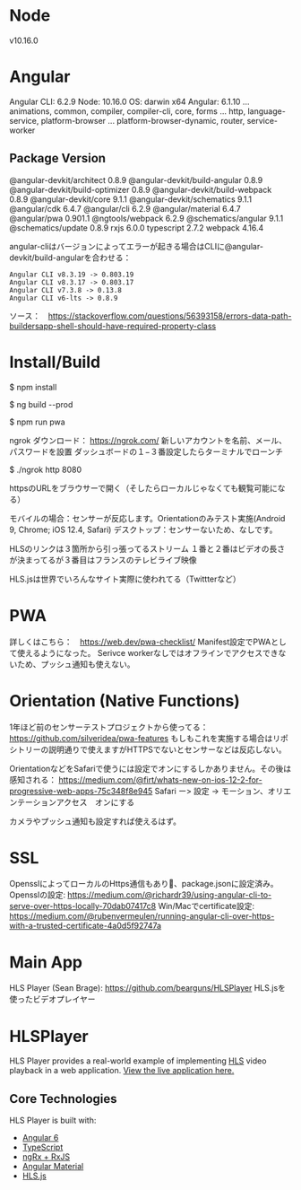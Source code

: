 # Node

v10.16.0

# Angular

Angular CLI: 6.2.9
Node: 10.16.0
OS: darwin x64
Angular: 6.1.10
... animations, common, compiler, compiler-cli, core, forms
... http, language-service, platform-browser
... platform-browser-dynamic, router, service-worker

Package                           Version
-----------------------------------------------------------
@angular-devkit/architect         0.8.9
@angular-devkit/build-angular     0.8.9
@angular-devkit/build-optimizer   0.8.9
@angular-devkit/build-webpack     0.8.9
@angular-devkit/core              9.1.1
@angular-devkit/schematics        9.1.1
@angular/cdk                      6.4.7
@angular/cli                      6.2.9
@angular/material                 6.4.7
@angular/pwa                      0.901.1
@ngtools/webpack                  6.2.9
@schematics/angular               9.1.1
@schematics/update                0.8.9
rxjs                              6.0.0
typescript                        2.7.2
webpack                           4.16.4


angular-cliはバージョンによってエラーが起きる場合はCLIに@angular-devkit/build-angularを合わせる：
```
Angular CLI v8.3.19 -> 0.803.19
Angular CLI v8.3.17 -> 0.803.17
Angular CLI v7.3.8 -> 0.13.8
Angular CLI v6-lts -> 0.8.9
```
ソース：　https://stackoverflow.com/questions/56393158/errors-data-path-buildersapp-shell-should-have-required-property-class

# Install/Build

$ npm install

$ ng build --prod

$ npm run pwa

ngrok ダウンロード： https://ngrok.com/
新しいアカウントを名前、メール、パスワードを設置
ダッシュボードの１−３番設定したらターミナルでローンチ

$ ./ngrok http 8080

httpsのURLをブラウサーで開く（そしたらローカルじゃなくても観覧可能になる）

モバイルの場合：センサーが反応します。Orientationのみテスト実施(Android 9, Chrome; iOS 12.4, Safari)
デスクトップ：センサーないため、なしです。

HLSのリンクは３箇所から引っ張ってるストリーム
１番と２番はビデオの長さが決まってるが３番目はフランスのテレビライブ映像

HLS.jsは世界でいろんなサイト実際に使われてる（Twittterなど）

# PWA

詳しくはこちら：　https://web.dev/pwa-checklist/
Manifest設定でPWAとして使えるようになった。
Serivce workerなしではオフラインでアクセスできないため、プッシュ通知も使えない。

# Orientation (Native Functions)

1年ほど前のセンサーテストプロジェクトから使ってる：https://github.com/silveridea/pwa-features
もしもこれを実施する場合はリポシトリーの説明通りで使えますがHTTPSでないとセンサーなどは反応しない。

OrientationなどをSafariで使うには設定でオンにするしかありません。その後は感知される：
https://medium.com/@firt/whats-new-on-ios-12-2-for-progressive-web-apps-75c348f8e945
Safari ー> 設定 -> モーション、オリエンテーションアクセス　オンにする

カメラやプッシュ通知も設定すれば使えるはず。

# SSL

OpensslによってローカルのHttps通信もあり、package.jsonに設定済み。
Opensslの設定: https://medium.com/@richardr39/using-angular-cli-to-serve-over-https-locally-70dab07417c8
Win/Macでcertificate設定: https://medium.com/@rubenvermeulen/running-angular-cli-over-https-with-a-trusted-certificate-4a0d5f92747a


# Main App

HLS Player (Sean Brage): https://github.com/bearguns/HLSPlayer
HLS.jsを使ったビデオプレイヤー

# HLSPlayer

HLS Player provides a real-world example of implementing [HLS](https://en.wikipedia.org/wiki/HTTP_Live_Streaming) video playback in a web application. [View the live application here.](https://hlsplayer-f71f2.firebaseapp.com/)

## Core Technologies
HLS Player is built with:

* [Angular 6](https://angular.io)
* [TypeScript](https://typescriptlang.org)
* [ngRx + RxJS](https://github.com/ngrx/platform)
* [Angular Material](https://material.angular.io)
* [HLS.js](https://github.com/video-dev/hls.js/tree/master) 

